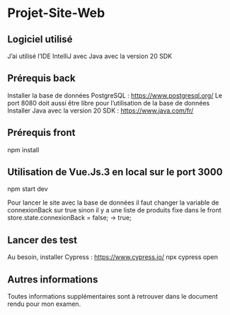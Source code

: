 # Projet-Site-Web

## Logiciel utilisé
  J’ai utilisé l’IDE IntelliJ  avec Java avec la version 20 SDK

## Prérequis back
  Installer la base de données PostgreSQL : https://www.postgresql.org/
  Le port 8080 doit aussi être libre pour l’utilisation de la base de données
  Installer Java avec la version 20 SDK : https://www.java.com/fr/

## Prérequis front
  npm install
 
## Utilisation de Vue.Js.3 en local sur le port 3000
  npm start dev

  Pour lancer le site avec la base de données il faut changer la variable de connexionBack sur true sinon il y a une liste de produits fixe dans le front
  store.state.connexionBack = false; -> true; 

## Lancer des test
  Au besoin, installer Cypress : https://www.cypress.io/
  npx cypress open  
 
## Autres informations
  Toutes informations supplémentaires sont à retrouver dans le document rendu pour mon examen.
